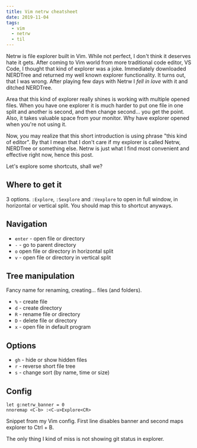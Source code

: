 ```yaml
---
title: Vim netrw cheatsheet
date: 2019-11-04
tags:
  - vim
  - netrw
  - til
---
```

Netrw is file explorer built in Vim. While not perfect, I don't think it deserves hate it gets. After coming to Vim world from more traditional code editor, VS Code, I thought that kind of explorer was a joke. Immediately downloaded NERDTree and returned my well known explorer functionality. It turns out, that I was wrong. After playing few days with Netrw I _fell in love_ with it and ditched NERDTree.

Area that this kind of explorer really shines is working with multiple opened files. When you have one explorer it is much harder to put one file in one split and another is second, and then change second... you get the point. Also, it takes valuable space from your monitor. Why have explorer opened when you're not using it.

Now, you may realize that this short introduction is using phrase "this kind of editor". By that I mean that I don't care if my explorer is called Netrw, NERDTree or something else. Netrw is just what I find most convenient and effective right now, hence this post.

Let's explore some shortcuts, shall we?

## Where to get it

3 options. `:Explore`, `:Sexplore` and `:Vexplore` to open in full window, in horizontal or vertical split. You should map this to shortcut anyways.

## Navigation

- `enter` - open file or directory
- `-` - go to parent directory
- `o` open file or directory in horizontal split
- `v` - open file or directory in vertical split

## Tree manipulation

Fancy name for renaming, creating... files (and folders).

- `%` - create file
- `d` - create directory
- `R` - rename file or directory
- `D` - delete file or directory
- `x` - open file in default program

## Options

- `gh` - hide or show hidden files
- `r` - reverse short file tree
- `s` - change sort (by name, time or size)

## Config

```text
let g:netrw_banner = 0
nnoremap <C-b> :<C-u>Explore<CR>
```

Snippet from my Vim config. First line disables banner and second maps explorer to Ctrl + B.

The only thing I kind of miss is not showing git status in explorer.
